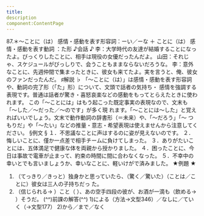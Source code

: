 ```yaml
---
title:
description
component:ContentPage
---
```



87.＊～ことに（は）
感情・感動を表す形容詞：ーい／ーな ＋ ことに（は） 感情・感動を表す動詞 ：た形
♪会話 ♪
李：大学時代の友達が結婚することになったよ。びっくりしたことに、相手は現役の女優だったんだよ。 山田：それじゃ、スケジュールがびっしりで、会うこともままならないだろうな。
李：意外なことに、先週仲間で集まったときに、彼女も来てたよ。実を言うと、俺、彼女のファンだったんだ。
♯解説 ♭
「～ことに（は）」は感情・感動を表す形容詞や、動詞の完了形（「た」形）について、文頭で話者の気持ち・ 感情を強調する表現です。普通は話者が驚き・喜怒哀楽などの感動をもってとらえたときに使われます。
この「～ことには」はもう起こった既定事実の表現なので、文末も「～した／～だった／～のです」が多く現 れます。「～ことには～した」と覚えればいいでしょう。文末で動作動詞の辞書形（＝未来）や、「～だろう」「～ つもりだ」や「～たい」などの推量・意志・希望表現は使えませんから注意してください。
§例文 §
１．不思議なことに声はするのに姿が見えないのです。
２．悔しいことに、僅か一点差で相手チームに負けてしまった。
３．ありがたいことには、五体満足で健康な体を両親から授かりました。
４．困ったことに、今日は事故で電車が止まって、約束の時間に間に合わなくなった。
５．不幸中の幸いとでも言いましょうか、幸いなことに、軽いけがで済みました。
★例題 ★
1) （てっきり／きっと）独身かと思っていたら、（驚く／驚いた）（ことは／ことに）彼女は三人の子持ちだっ
た。    
2) （信じられる→ ）こと（ ）、あの空手四段の彼が、お酒が一滴も（飲める→ ）そうだ。
(^^)前課の解答(^^)
1)による（方法→文型346）／なしに／ていく（→文型177）
2)から／まで／なく
